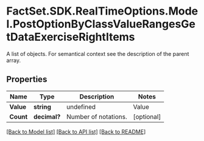 # FactSet.SDK.RealTimeOptions.Model.PostOptionByClassValueRangesGetDataExerciseRightItems
A list of objects. For semantical context see the description of the parent array.

## Properties

Name | Type | Description | Notes
------------ | ------------- | ------------- | -------------
**Value** | **string** | undefined | Value | Description | | - -- | - -- | | put | A put option gives the owner the right, but not the obligation, to sell an asset at a specified price within a specific time period. | | call | A call option gives the owner the right, but not the obligation, to buy an asset at a specified price within a specific time period. |   | [optional] 
**Count** | **decimal?** | Number of notations. | [optional] 

[[Back to Model list]](../README.md#documentation-for-models) [[Back to API list]](../README.md#documentation-for-api-endpoints) [[Back to README]](../README.md)

